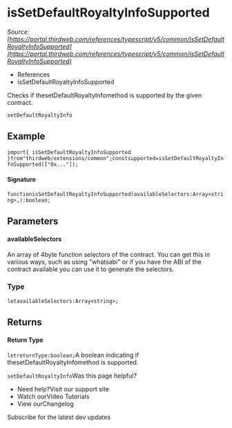 # isSetDefaultRoyaltyInfoSupported

*Source: [https://portal.thirdweb.com/references/typescript/v5/common/isSetDefaultRoyaltyInfoSupported](https://portal.thirdweb.com/references/typescript/v5/common/isSetDefaultRoyaltyInfoSupported)*

* References
* isSetDefaultRoyaltyInfoSupported

Checks if thesetDefaultRoyaltyInfomethod is supported by the given contract.

`setDefaultRoyaltyInfo`
## Example

`import{ isSetDefaultRoyaltyInfoSupported }from"thirdweb/extensions/common";constsupported=isSetDefaultRoyaltyInfoSupported(["0x..."]);`
#### Signature

`functionisSetDefaultRoyaltyInfoSupported(availableSelectors:Array<string>,):boolean;`
## Parameters

#### availableSelectors

An array of 4byte function selectors of the contract. You can get this in various ways, such as using "whatsabi" or if you have the ABI of the contract available you can use it to generate the selectors.

### Type

`letavailableSelectors:Array<string>;`
## Returns

#### Return Type

`letreturnType:boolean;`A boolean indicating if thesetDefaultRoyaltyInfomethod is supported.

`setDefaultRoyaltyInfo`Was this page helpful?

* Need help?Visit our support site
* Watch ourVideo Tutorials
* View ourChangelog

Subscribe for the latest dev updates

